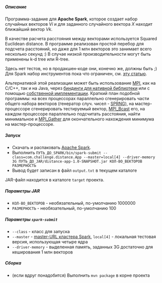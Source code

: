 ##### Описание

Программа-задание для **Apache Spark**, которое создает набор случайных векторов _Vi_ и для заданного случайного вектора _X_ находит ближайший вектор _Vk_.

В качестве расчета расстояния между векторами используется Squared Euclidean distance. В программе реализован простой перебор для подсчета расстояний, но даже для 1 млн векторов это занимает всего несколько секунд :) В случае низкой производительности могут быть применены k-d tree или R-tree.

Здесь нет тестов, но в продакшен-коде они, конечно же, должны быть ;) Для Spark набор инструментов пока что ограничен, см. [эту статью](http://www.jesse-anderson.com/2016/04/unit-testing-spark-with-java/).

Альтернативой этой реализации может быть использование  [MPI](https://en.wikipedia.org/wiki/Message_Passing_Interface), как на C/C++, так и на Java, через [биндинги для нативной библиотеки](http://www.open-mpi.de/faq/?category=java) или c помощью [собственной имплементации](http://mpj-express.org/). Краткий план подобной программы: на всех процессорах параллельно сгенерировать части общего набора векторов (генератор случ. чисел - [SPRNG](http://www.sprng.org/)), на мастер-процессоре сгенерировать тестируемый вектор, [MPI_Bcast](http://mpitutorial.com/tutorials/mpi-broadcast-and-collective-communication/) его, на каждом процессоре параллельно подсчитать расстояния, найти минимальное и [MPI_Gather](http://mpitutorial.com/tutorials/mpi-scatter-gather-and-allgather/) для окончательного нахождения минимума на мастер-процессоре.

##### Запуск

* Скачать и распаковать [Apache Spark](http://spark.apache.org/downloads.html).
* Выполнить `ПУТЬ_ДО_SPARK/bin/spark-submit --class=com.challenge.distance.App --master=local[4] --driver-memory 3G ПУТЬ_ДО_JAR/distance-app-1.0-SNAPSHOT.jar КОЛ-ВО_ВЕКТОРОВ РАЗМЕРНОСТЬ`
* Вывод будет записан в файл `output.txt` в текущем каталоге

JAR-файл находится в каталоге `target` проекта.

##### Параметры JAR
* `КОЛ-ВО_ВЕКТОРОВ` - необязательный, по-умолчанию 1000000
* `РАЗМЕРНОСТЬ` - необязательный, по-умолчанию 100

##### Параметры `spark-submit`
* `--class` - класс для запуска
* `--master` - [master-URL кластера Spark](http://spark.apache.org/docs/latest/submitting-applications.html#master-urls), `local[4]` - локальная тестовая версия, использующая четыре ядра
* `--driver-memory` - выделенная память, заданных 3G достаточно для кеширования 1 млн векторов

##### Сборка

* (если вдруг понадобится) Выполнить `mvn package` в корне проекта
